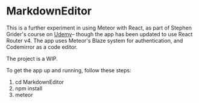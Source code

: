 # MarkdownEditor

This is a further experiment in using Meteor with React, as part of Stephen Grider's course on [Udemy](https://www.udemy.com/meteor-react-tutorial)– though the app has been updated to use React Router v4. The app uses Meteor's Blaze system for authentication, and Codemirror as a code editor.

The project is a WIP.

To get the app up and running, follow these steps:

1) cd MarkdownEditor
2) npm install
3) meteor